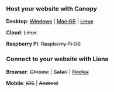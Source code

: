 ### Host your website with Canopy

**Desktop**: <s>[Windows](https://canopy.help/canopy.exe)</s> | <s>[Mac OS](https://canopy.help/canopy.dmg)</s> | <s>[Linux](https://canopy.help/canopy.bin)</s>

**Cloud**: <s>Linux</s>

**Raspberry Pi**: <s>Raspberry Pi OS</s>

### Connect to your website with Liana

**Browser**: <s>Chrome</s> | <s>Safari</s> | <s>[Firefox](https://addons.mozilla.org/en-US/firefox/addon/liana)</s>

**Mobile**: <s>iOS</s> | <s>Android</s>
